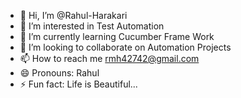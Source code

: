 - 👋 Hi, I’m @Rahul-Harakari
- 👀 I’m interested in Test Automation
- 🌱 I’m currently learning Cucumber Frame Work
- 💞️ I’m looking to collaborate on Automation Projects
- 📫 How to reach me rmh42742@gmail.com
- 😄 Pronouns: Rahul
- ⚡ Fun fact: Life is Beautiful...

<!---
Rahul-Harakari/Rahul-Harakari is a ✨ special ✨ repository because its `README.md` (this file) appears on your GitHub profile.
You can click the Preview link to take a look at your changes.
--->
